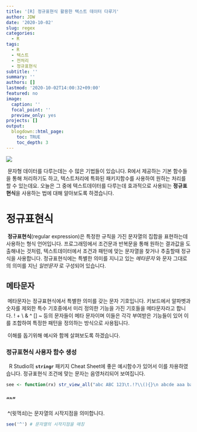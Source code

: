 ```yaml
---
title: '[R] 정규표현식 활용한 텍스트 데이터 다루기'
author: JDW
date: '2020-10-02'
slug: regex
categories:
  - R
tags:
  - R
  - 텍스트
  - 전처리
  - 정규표현식
subtitle: ''
summary: ''
authors: []
lastmod: '2020-10-02T14:00:32+09:00'
featured: no
image:
  caption: ''
  focal_point: ''
  preview_only: yes
projects: []
output:
  blogdown::html_page:
    toc: TRUE
    toc_depth: 3
---
```


<script src="{{< blogdown/postref >}}index_files/htmlwidgets/htmlwidgets.js"></script>
<link href="{{< blogdown/postref >}}index_files/str_view/str_view.css" rel="stylesheet" />
<script src="{{< blogdown/postref >}}index_files/str_view-binding/str_view.js"></script>
<script src="{{< blogdown/postref >}}index_files/htmlwidgets/htmlwidgets.js"></script>
<link href="{{< blogdown/postref >}}index_files/str_view/str_view.css" rel="stylesheet" />
<script src="{{< blogdown/postref >}}index_files/str_view-binding/str_view.js"></script>
<script src="{{< blogdown/postref >}}index_files/htmlwidgets/htmlwidgets.js"></script>
<link href="{{< blogdown/postref >}}index_files/str_view/str_view.css" rel="stylesheet" />
<script src="{{< blogdown/postref >}}index_files/str_view-binding/str_view.js"></script>
<script src="{{< blogdown/postref >}}index_files/htmlwidgets/htmlwidgets.js"></script>
<link href="{{< blogdown/postref >}}index_files/str_view/str_view.css" rel="stylesheet" />
<script src="{{< blogdown/postref >}}index_files/str_view-binding/str_view.js"></script>
<script src="{{< blogdown/postref >}}index_files/htmlwidgets/htmlwidgets.js"></script>
<link href="{{< blogdown/postref >}}index_files/str_view/str_view.css" rel="stylesheet" />
<script src="{{< blogdown/postref >}}index_files/str_view-binding/str_view.js"></script>
<script src="{{< blogdown/postref >}}index_files/htmlwidgets/htmlwidgets.js"></script>
<link href="{{< blogdown/postref >}}index_files/str_view/str_view.css" rel="stylesheet" />
<script src="{{< blogdown/postref >}}index_files/str_view-binding/str_view.js"></script>
<script src="{{< blogdown/postref >}}index_files/htmlwidgets/htmlwidgets.js"></script>
<link href="{{< blogdown/postref >}}index_files/str_view/str_view.css" rel="stylesheet" />
<script src="{{< blogdown/postref >}}index_files/str_view-binding/str_view.js"></script>
<script src="{{< blogdown/postref >}}index_files/htmlwidgets/htmlwidgets.js"></script>
<link href="{{< blogdown/postref >}}index_files/str_view/str_view.css" rel="stylesheet" />
<script src="{{< blogdown/postref >}}index_files/str_view-binding/str_view.js"></script>
<script src="{{< blogdown/postref >}}index_files/htmlwidgets/htmlwidgets.js"></script>
<link href="{{< blogdown/postref >}}index_files/str_view/str_view.css" rel="stylesheet" />
<script src="{{< blogdown/postref >}}index_files/str_view-binding/str_view.js"></script>
<script src="{{< blogdown/postref >}}index_files/htmlwidgets/htmlwidgets.js"></script>
<link href="{{< blogdown/postref >}}index_files/str_view/str_view.css" rel="stylesheet" />
<script src="{{< blogdown/postref >}}index_files/str_view-binding/str_view.js"></script>
<script src="{{< blogdown/postref >}}index_files/htmlwidgets/htmlwidgets.js"></script>
<link href="{{< blogdown/postref >}}index_files/str_view/str_view.css" rel="stylesheet" />
<script src="{{< blogdown/postref >}}index_files/str_view-binding/str_view.js"></script>
<script src="{{< blogdown/postref >}}index_files/htmlwidgets/htmlwidgets.js"></script>
<link href="{{< blogdown/postref >}}index_files/str_view/str_view.css" rel="stylesheet" />
<script src="{{< blogdown/postref >}}index_files/str_view-binding/str_view.js"></script>
<script src="{{< blogdown/postref >}}index_files/htmlwidgets/htmlwidgets.js"></script>
<link href="{{< blogdown/postref >}}index_files/str_view/str_view.css" rel="stylesheet" />
<script src="{{< blogdown/postref >}}index_files/str_view-binding/str_view.js"></script>
<script src="{{< blogdown/postref >}}index_files/htmlwidgets/htmlwidgets.js"></script>
<link href="{{< blogdown/postref >}}index_files/str_view/str_view.css" rel="stylesheet" />
<script src="{{< blogdown/postref >}}index_files/str_view-binding/str_view.js"></script>
<script src="{{< blogdown/postref >}}index_files/htmlwidgets/htmlwidgets.js"></script>
<link href="{{< blogdown/postref >}}index_files/str_view/str_view.css" rel="stylesheet" />
<script src="{{< blogdown/postref >}}index_files/str_view-binding/str_view.js"></script>
<script src="{{< blogdown/postref >}}index_files/htmlwidgets/htmlwidgets.js"></script>
<link href="{{< blogdown/postref >}}index_files/str_view/str_view.css" rel="stylesheet" />
<script src="{{< blogdown/postref >}}index_files/str_view-binding/str_view.js"></script>
<script src="{{< blogdown/postref >}}index_files/htmlwidgets/htmlwidgets.js"></script>
<link href="{{< blogdown/postref >}}index_files/str_view/str_view.css" rel="stylesheet" />
<script src="{{< blogdown/postref >}}index_files/str_view-binding/str_view.js"></script>
<script src="{{< blogdown/postref >}}index_files/htmlwidgets/htmlwidgets.js"></script>
<link href="{{< blogdown/postref >}}index_files/str_view/str_view.css" rel="stylesheet" />
<script src="{{< blogdown/postref >}}index_files/str_view-binding/str_view.js"></script>
<script src="{{< blogdown/postref >}}index_files/htmlwidgets/htmlwidgets.js"></script>
<link href="{{< blogdown/postref >}}index_files/str_view/str_view.css" rel="stylesheet" />
<script src="{{< blogdown/postref >}}index_files/str_view-binding/str_view.js"></script>
<script src="{{< blogdown/postref >}}index_files/htmlwidgets/htmlwidgets.js"></script>
<link href="{{< blogdown/postref >}}index_files/str_view/str_view.css" rel="stylesheet" />
<script src="{{< blogdown/postref >}}index_files/str_view-binding/str_view.js"></script>
<script src="{{< blogdown/postref >}}index_files/htmlwidgets/htmlwidgets.js"></script>
<link href="{{< blogdown/postref >}}index_files/str_view/str_view.css" rel="stylesheet" />
<script src="{{< blogdown/postref >}}index_files/str_view-binding/str_view.js"></script>
<script src="{{< blogdown/postref >}}index_files/htmlwidgets/htmlwidgets.js"></script>
<link href="{{< blogdown/postref >}}index_files/str_view/str_view.css" rel="stylesheet" />
<script src="{{< blogdown/postref >}}index_files/str_view-binding/str_view.js"></script>
<script src="{{< blogdown/postref >}}index_files/kePrint/kePrint.js"></script>
<link href="{{< blogdown/postref >}}index_files/lightable/lightable.css" rel="stylesheet" />
<script src="{{< blogdown/postref >}}index_files/kePrint/kePrint.js"></script>
<link href="{{< blogdown/postref >}}index_files/lightable/lightable.css" rel="stylesheet" />
<script src="{{< blogdown/postref >}}index_files/htmlwidgets/htmlwidgets.js"></script>
<link href="{{< blogdown/postref >}}index_files/str_view/str_view.css" rel="stylesheet" />
<script src="{{< blogdown/postref >}}index_files/str_view-binding/str_view.js"></script>
<script src="{{< blogdown/postref >}}index_files/htmlwidgets/htmlwidgets.js"></script>
<link href="{{< blogdown/postref >}}index_files/str_view/str_view.css" rel="stylesheet" />
<script src="{{< blogdown/postref >}}index_files/str_view-binding/str_view.js"></script>
<script src="{{< blogdown/postref >}}index_files/htmlwidgets/htmlwidgets.js"></script>
<link href="{{< blogdown/postref >}}index_files/str_view/str_view.css" rel="stylesheet" />
<script src="{{< blogdown/postref >}}index_files/str_view-binding/str_view.js"></script>
<script src="{{< blogdown/postref >}}index_files/htmlwidgets/htmlwidgets.js"></script>
<link href="{{< blogdown/postref >}}index_files/str_view/str_view.css" rel="stylesheet" />
<script src="{{< blogdown/postref >}}index_files/str_view-binding/str_view.js"></script>

![](images/regular-expression.gif)

 문자형 데이터를 다루는데는 수 많은 기법들이 있습니다. R에서 제공하는 기본 함수들을 통해 처리하기도 하고, 텍스트처리에 특화된 패키지함수를 사용하여 원하는 처리를 할 수 있는데요. 오늘은 그 중에 텍스트데이터를 다루는데 효과적으로 사용되는 **정규표현식**을 사용하는 법에 대해 알아보도록 하겠습니다.

# 정규표현식

 **정규표현식**(regular expression)은 특정한 규칙을 가진 문자열의 집합을 표현하는데 사용하는 형식 언어입니다.
프로그래밍에서 조건문과 반복문을 통해 원하는 결과값을 도출해내는 것처럼, 텍스트데이터에서 조건과 패턴에 맞는 문자열을 찾거나 추출할때 정규식을 사용합니다. 정규표현식에는 특별한 의미를 지니고 있는 *메타문자* 와 문자 그대로의 의미를 지닌 *일반문자* 로 구성되어 있습니다.

## 메타문자

 메타문자는 정규표현식에서 특별한 의미를 갖는 문자 기호입니다. 키보드에서 알파벳과 숫자를 제외한 특수 기호중에서 미리 정의한 기능을 가진 기호들을 메타문자라고 합니다. ! + \\ & ^ \[\] \~ 등의 문자들이 메타 문자이며 이들은 각각 부여받은 기능들이 있어 이를 조합하여 특정한 패턴을 정의하는 방식으로 사용됩니다.

 이해를 돕기위해 예시와 함께 살펴보도록 하겠습니다.

### 정규표현식 사용자 함수 생성

  R Studio의 **`stringr`** 패키지 Cheat Sheet에 좋은 예시함수가 있어서 이를 차용하였습니다. 정규표현식 조건에 맞는 문자는 음영처리되어 보여집니다.

``` r
see <- function(rx) str_view_all("abc ABC 123\t.!?\\(){}\n abcde aaa bacad .a.aa.aaa abbaab ababcbabcdcbabcde", rx)
```

### “^”

 **^**(윗꺽쇠)는 문자열의 시작지점을 의미합니다.

``` r
see('^') # 문자열의 시작지점을 매칭 
```

<div id="htmlwidget-1" style="width:960px;height:100%;" class="str_view html-widget"></div>
<script type="application/json" data-for="htmlwidget-1">{"x":{"html":"<ul>\n  <li><span class='match'><\/span>abc ABC 123\t.!?\\(){}\n abcde aaa bacad .a.aa.aaa abbaab ababcbabcdcbabcde<\/li>\n<\/ul>"},"evals":[],"jsHooks":[]}</script>

### “\$”

 **\$**(달러표시)는 문자열의 끝 또는 문서의 끝을 의미합니다.

``` r
see('$') # 문자열의 끝지점을 매칭 
```

<div id="htmlwidget-2" style="width:960px;height:100%;" class="str_view html-widget"></div>
<script type="application/json" data-for="htmlwidget-2">{"x":{"html":"<ul>\n  <li>abc ABC 123\t.!?\\(){}\n abcde aaa bacad .a.aa.aaa abbaab ababcbabcdcbabcde<span class='match'><\/span><\/li>\n<\/ul>"},"evals":[],"jsHooks":[]}</script>

### “.”

 **.**(마침표)는 임의의 한 글자를 의미합니다.

``` r
see('.') # 임의의 글자를 매칭 
```

<div id="htmlwidget-3" style="width:960px;height:100%;" class="str_view html-widget"></div>
<script type="application/json" data-for="htmlwidget-3">{"x":{"html":"<ul>\n  <li><span class='match'>a<\/span><span class='match'>b<\/span><span class='match'>c<\/span><span class='match'> <\/span><span class='match'>A<\/span><span class='match'>B<\/span><span class='match'>C<\/span><span class='match'> <\/span><span class='match'>1<\/span><span class='match'>2<\/span><span class='match'>3<\/span><span class='match'>\t<\/span><span class='match'>.<\/span><span class='match'>!<\/span><span class='match'>?<\/span><span class='match'>\\<\/span><span class='match'>(<\/span><span class='match'>)<\/span><span class='match'>{<\/span><span class='match'>}<\/span>\n<span class='match'> <\/span><span class='match'>a<\/span><span class='match'>b<\/span><span class='match'>c<\/span><span class='match'>d<\/span><span class='match'>e<\/span><span class='match'> <\/span><span class='match'>a<\/span><span class='match'>a<\/span><span class='match'>a<\/span><span class='match'> <\/span><span class='match'>b<\/span><span class='match'>a<\/span><span class='match'>c<\/span><span class='match'>a<\/span><span class='match'>d<\/span><span class='match'> <\/span><span class='match'>.<\/span><span class='match'>a<\/span><span class='match'>.<\/span><span class='match'>a<\/span><span class='match'>a<\/span><span class='match'>.<\/span><span class='match'>a<\/span><span class='match'>a<\/span><span class='match'>a<\/span><span class='match'> <\/span><span class='match'>a<\/span><span class='match'>b<\/span><span class='match'>b<\/span><span class='match'>a<\/span><span class='match'>a<\/span><span class='match'>b<\/span><span class='match'> <\/span><span class='match'>a<\/span><span class='match'>b<\/span><span class='match'>a<\/span><span class='match'>b<\/span><span class='match'>c<\/span><span class='match'>b<\/span><span class='match'>a<\/span><span class='match'>b<\/span><span class='match'>c<\/span><span class='match'>d<\/span><span class='match'>c<\/span><span class='match'>b<\/span><span class='match'>a<\/span><span class='match'>b<\/span><span class='match'>c<\/span><span class='match'>d<\/span><span class='match'>e<\/span><\/li>\n<\/ul>"},"evals":[],"jsHooks":[]}</script>

 다른 규칙없이 마침표만을 단독으로 사용하니 임의의 모든 글자가 선택되었습니다.

### “?”

  **?**(물음표)는 앞에 지정된 문자가 없거나 하나가 있음을 의미합니다.

``` r
see('?')
```

    #> Error in stri_locate_all_regex(string, pattern, omit_no_match = TRUE, : Syntax error in regexp pattern. (U_REGEX_RULE_SYNTAX, context=`?`)

 물음표를 단독으로 사용하니 에러가 발생하였습니다. 이는 물음표 조건에 맞지 않기 때문입니다. ‘ab?c’(a와 c 사이에 b가 하나 있거나 아니면 아예 없거나) 조건으로 설정해보겠습니다.

``` r
see('ab?c') # 'a'와 'c' 사이에 'b'가 하나 있거나 혹은 아예 없는 경우 ('abc' or 'ac')
```

<div id="htmlwidget-4" style="width:960px;height:100%;" class="str_view html-widget"></div>
<script type="application/json" data-for="htmlwidget-4">{"x":{"html":"<ul>\n  <li><span class='match'>abc<\/span> ABC 123\t.!?\\(){}\n <span class='match'>abc<\/span>de aaa b<span class='match'>ac<\/span>ad .a.aa.aaa abbaab ab<span class='match'>abc<\/span>b<span class='match'>abc<\/span>dcb<span class='match'>abc<\/span>de<\/li>\n<\/ul>"},"evals":[],"jsHooks":[]}</script>

 정규표현식은 대소문자를 구분하기 때문에 소문자 ’abc’와 ’ac’가 선택된 것을 볼 수 있습니다. 정규표현식의 규칙은 매우 엄격하게 지켜지기 때문에 정규표현을 사용할 때는 정확한 규칙을 만들어서 사용할 필요가 있습니다.

### “\|”

 **\|**(또는)은 의미 그대로 또는을 의미합니다. **\|** 기호를 기준으로 좌우에 해당하는 문자들을 찾습니다.

``` r
see('a|c') # 'a' 또는 'c'를 찾아냄
```

<div id="htmlwidget-5" style="width:960px;height:100%;" class="str_view html-widget"></div>
<script type="application/json" data-for="htmlwidget-5">{"x":{"html":"<ul>\n  <li><span class='match'>a<\/span>b<span class='match'>c<\/span> ABC 123\t.!?\\(){}\n <span class='match'>a<\/span>b<span class='match'>c<\/span>de <span class='match'>a<\/span><span class='match'>a<\/span><span class='match'>a<\/span> b<span class='match'>a<\/span><span class='match'>c<\/span><span class='match'>a<\/span>d .<span class='match'>a<\/span>.<span class='match'>a<\/span><span class='match'>a<\/span>.<span class='match'>a<\/span><span class='match'>a<\/span><span class='match'>a<\/span> <span class='match'>a<\/span>bb<span class='match'>a<\/span><span class='match'>a<\/span>b <span class='match'>a<\/span>b<span class='match'>a<\/span>b<span class='match'>c<\/span>b<span class='match'>a<\/span>b<span class='match'>c<\/span>d<span class='match'>c<\/span>b<span class='match'>a<\/span>b<span class='match'>c<\/span>de<\/li>\n<\/ul>"},"evals":[],"jsHooks":[]}</script>

### “+”

 **+**(더하기)는 앞 문자가 **1개이상**인 경우를 의미합니다. **+** 기호의 좌측 문자를 기준으로 찾습니다.

``` r
see('a+')  # 'a' 글자가 한 개 이상 존재하는 경우  
```

<div id="htmlwidget-6" style="width:960px;height:100%;" class="str_view html-widget"></div>
<script type="application/json" data-for="htmlwidget-6">{"x":{"html":"<ul>\n  <li><span class='match'>a<\/span>bc ABC 123\t.!?\\(){}\n <span class='match'>a<\/span>bcde <span class='match'>aaa<\/span> b<span class='match'>a<\/span>c<span class='match'>a<\/span>d .<span class='match'>a<\/span>.<span class='match'>aa<\/span>.<span class='match'>aaa<\/span> <span class='match'>a<\/span>bb<span class='match'>aa<\/span>b <span class='match'>a<\/span>b<span class='match'>a<\/span>bcb<span class='match'>a<\/span>bcdcb<span class='match'>a<\/span>bcde<\/li>\n<\/ul>"},"evals":[],"jsHooks":[]}</script>

``` r
see('ac+') # 'a' 다음에 'c'가 하나 이상 있음 
```

<div id="htmlwidget-7" style="width:960px;height:100%;" class="str_view html-widget"></div>
<script type="application/json" data-for="htmlwidget-7">{"x":{"html":"<ul>\n  <li>abc ABC 123\t.!?\\(){}\n abcde aaa b<span class='match'>ac<\/span>ad .a.aa.aaa abbaab ababcbabcdcbabcde<\/li>\n<\/ul>"},"evals":[],"jsHooks":[]}</script>

### "\*"

  **\***(곱하기)는 앞 문자가 **0개이상** 인 경우를 의미합니다.

``` r
see('a*') # 'a' 글자를 반환 
```

<div id="htmlwidget-8" style="width:960px;height:100%;" class="str_view html-widget"></div>
<script type="application/json" data-for="htmlwidget-8">{"x":{"html":"<ul>\n  <li><span class='match'>a<\/span><span class='match'><\/span>b<span class='match'><\/span>c<span class='match'><\/span> <span class='match'><\/span>A<span class='match'><\/span>B<span class='match'><\/span>C<span class='match'><\/span> <span class='match'><\/span>1<span class='match'><\/span>2<span class='match'><\/span>3<span class='match'><\/span>\t<span class='match'><\/span>.<span class='match'><\/span>!<span class='match'><\/span>?<span class='match'><\/span>\\<span class='match'><\/span>(<span class='match'><\/span>)<span class='match'><\/span>{<span class='match'><\/span>}<span class='match'><\/span>\n<span class='match'><\/span> <span class='match'>a<\/span><span class='match'><\/span>b<span class='match'><\/span>c<span class='match'><\/span>d<span class='match'><\/span>e<span class='match'><\/span> <span class='match'>aaa<\/span><span class='match'><\/span> <span class='match'><\/span>b<span class='match'>a<\/span><span class='match'><\/span>c<span class='match'>a<\/span><span class='match'><\/span>d<span class='match'><\/span> <span class='match'><\/span>.<span class='match'>a<\/span><span class='match'><\/span>.<span class='match'>aa<\/span><span class='match'><\/span>.<span class='match'>aaa<\/span><span class='match'><\/span> <span class='match'>a<\/span><span class='match'><\/span>b<span class='match'><\/span>b<span class='match'>aa<\/span><span class='match'><\/span>b<span class='match'><\/span> <span class='match'>a<\/span><span class='match'><\/span>b<span class='match'>a<\/span><span class='match'><\/span>b<span class='match'><\/span>c<span class='match'><\/span>b<span class='match'>a<\/span><span class='match'><\/span>b<span class='match'><\/span>c<span class='match'><\/span>d<span class='match'><\/span>c<span class='match'><\/span>b<span class='match'>a<\/span><span class='match'><\/span>b<span class='match'><\/span>c<span class='match'><\/span>d<span class='match'><\/span>e<span class='match'><\/span><\/li>\n<\/ul>"},"evals":[],"jsHooks":[]}</script>

``` r
see('ac*')# 'a' 다음에 'c'가 없거나 하나 이상 있음 
```

<div id="htmlwidget-9" style="width:960px;height:100%;" class="str_view html-widget"></div>
<script type="application/json" data-for="htmlwidget-9">{"x":{"html":"<ul>\n  <li><span class='match'>a<\/span>bc ABC 123\t.!?\\(){}\n <span class='match'>a<\/span>bcde <span class='match'>a<\/span><span class='match'>a<\/span><span class='match'>a<\/span> b<span class='match'>ac<\/span><span class='match'>a<\/span>d .<span class='match'>a<\/span>.<span class='match'>a<\/span><span class='match'>a<\/span>.<span class='match'>a<\/span><span class='match'>a<\/span><span class='match'>a<\/span> <span class='match'>a<\/span>bb<span class='match'>a<\/span><span class='match'>a<\/span>b <span class='match'>a<\/span>b<span class='match'>a<\/span>bcb<span class='match'>a<\/span>bcdcb<span class='match'>a<\/span>bcde<\/li>\n<\/ul>"},"evals":[],"jsHooks":[]}</script>

  **\* **(곱하기)는 **+**(더하기)와 유사하지만 결정적인 차이점으로 **+**(더하기)는 기호에 해당하는 문자가 하나라도 있는 문자를 반환하지만, **\***(곱하기)는 앞에 해당문자가 존재하지 않더라도 반환하는 특징이 있습니다.

### “\[ \]”

  **\[ \]**(대괄호)는 문자를 묶어서 표현할때 사용됩니다. 대괄호에 묶인 문자들은 각각 or로 취급이 됩니다.

``` r
see('[abc]')        # 'a' or 'b' or 'c'를 찾아 반환
```

<div id="htmlwidget-10" style="width:960px;height:100%;" class="str_view html-widget"></div>
<script type="application/json" data-for="htmlwidget-10">{"x":{"html":"<ul>\n  <li><span class='match'>a<\/span><span class='match'>b<\/span><span class='match'>c<\/span> ABC 123\t.!?\\(){}\n <span class='match'>a<\/span><span class='match'>b<\/span><span class='match'>c<\/span>de <span class='match'>a<\/span><span class='match'>a<\/span><span class='match'>a<\/span> <span class='match'>b<\/span><span class='match'>a<\/span><span class='match'>c<\/span><span class='match'>a<\/span>d .<span class='match'>a<\/span>.<span class='match'>a<\/span><span class='match'>a<\/span>.<span class='match'>a<\/span><span class='match'>a<\/span><span class='match'>a<\/span> <span class='match'>a<\/span><span class='match'>b<\/span><span class='match'>b<\/span><span class='match'>a<\/span><span class='match'>a<\/span><span class='match'>b<\/span> <span class='match'>a<\/span><span class='match'>b<\/span><span class='match'>a<\/span><span class='match'>b<\/span><span class='match'>c<\/span><span class='match'>b<\/span><span class='match'>a<\/span><span class='match'>b<\/span><span class='match'>c<\/span>d<span class='match'>c<\/span><span class='match'>b<\/span><span class='match'>a<\/span><span class='match'>b<\/span><span class='match'>c<\/span>de<\/li>\n<\/ul>"},"evals":[],"jsHooks":[]}</script>

``` r
see('[abcde]c')     # 'c' 앞에 'a' or 'b' or 'c' or 'd' or 'e' 문자를 찾아 반환 ('ac', 'bc' 반환) 
```

<div id="htmlwidget-11" style="width:960px;height:100%;" class="str_view html-widget"></div>
<script type="application/json" data-for="htmlwidget-11">{"x":{"html":"<ul>\n  <li>a<span class='match'>bc<\/span> ABC 123\t.!?\\(){}\n a<span class='match'>bc<\/span>de aaa b<span class='match'>ac<\/span>ad .a.aa.aaa abbaab aba<span class='match'>bc<\/span>ba<span class='match'>bc<\/span><span class='match'>dc<\/span>ba<span class='match'>bc<\/span>de<\/li>\n<\/ul>"},"evals":[],"jsHooks":[]}</script>

``` r
see('[A-Z][A-Z]C')  # 'C'의 두 부분 앞 문자에서 A부터 Z글자까지 있는 문자를 찾아서 반환 ('ABC' 반환)
```

<div id="htmlwidget-12" style="width:960px;height:100%;" class="str_view html-widget"></div>
<script type="application/json" data-for="htmlwidget-12">{"x":{"html":"<ul>\n  <li>abc <span class='match'>ABC<\/span> 123\t.!?\\(){}\n abcde aaa bacad .a.aa.aaa abbaab ababcbabcdcbabcde<\/li>\n<\/ul>"},"evals":[],"jsHooks":[]}</script>

 또한, 특정한 문자를 제외하는 의미로서 대괄호 안에 **^**(윗 꺽쇠)를 사용합니다.

``` r
see('[^abc]') # 'a' or 'b' or 'c'를 제외한 문자를 반환
```

<div id="htmlwidget-13" style="width:960px;height:100%;" class="str_view html-widget"></div>
<script type="application/json" data-for="htmlwidget-13">{"x":{"html":"<ul>\n  <li>abc<span class='match'> <\/span><span class='match'>A<\/span><span class='match'>B<\/span><span class='match'>C<\/span><span class='match'> <\/span><span class='match'>1<\/span><span class='match'>2<\/span><span class='match'>3<\/span><span class='match'>\t<\/span><span class='match'>.<\/span><span class='match'>!<\/span><span class='match'>?<\/span><span class='match'>\\<\/span><span class='match'>(<\/span><span class='match'>)<\/span><span class='match'>{<\/span><span class='match'>}<\/span><span class='match'>\n<\/span><span class='match'> <\/span>abc<span class='match'>d<\/span><span class='match'>e<\/span><span class='match'> <\/span>aaa<span class='match'> <\/span>baca<span class='match'>d<\/span><span class='match'> <\/span><span class='match'>.<\/span>a<span class='match'>.<\/span>aa<span class='match'>.<\/span>aaa<span class='match'> <\/span>abbaab<span class='match'> <\/span>ababcbabc<span class='match'>d<\/span>cbabc<span class='match'>d<\/span><span class='match'>e<\/span><\/li>\n<\/ul>"},"evals":[],"jsHooks":[]}</script>

### “{ }”

 **{ }**(중괄호)는 문자의 개수를 샐때 사용됩니다. 중괄호에는 세가지 용법이 있습니다.

-   {n,m} : 앞 문자가 n개 이상 m개 이하를 의미.
-   {n,} : 앞 문자가 n개 이상을 의미.
-   {n} : 앞 문자가 정확하게 n개를 의미.

``` r
see('a{1,2}') # 'a' 글자가 1개 이상 2개 이하를 표시 
```

<div id="htmlwidget-14" style="width:960px;height:100%;" class="str_view html-widget"></div>
<script type="application/json" data-for="htmlwidget-14">{"x":{"html":"<ul>\n  <li><span class='match'>a<\/span>bc ABC 123\t.!?\\(){}\n <span class='match'>a<\/span>bcde <span class='match'>aa<\/span><span class='match'>a<\/span> b<span class='match'>a<\/span>c<span class='match'>a<\/span>d .<span class='match'>a<\/span>.<span class='match'>aa<\/span>.<span class='match'>aa<\/span><span class='match'>a<\/span> <span class='match'>a<\/span>bb<span class='match'>aa<\/span>b <span class='match'>a<\/span>b<span class='match'>a<\/span>bcb<span class='match'>a<\/span>bcdcb<span class='match'>a<\/span>bcde<\/li>\n<\/ul>"},"evals":[],"jsHooks":[]}</script>

``` r
see('b{1,}')  # 'b' 글자가 1개 이상인 경우를 표시
```

<div id="htmlwidget-15" style="width:960px;height:100%;" class="str_view html-widget"></div>
<script type="application/json" data-for="htmlwidget-15">{"x":{"html":"<ul>\n  <li>a<span class='match'>b<\/span>c ABC 123\t.!?\\(){}\n a<span class='match'>b<\/span>cde aaa <span class='match'>b<\/span>acad .a.aa.aaa a<span class='match'>bb<\/span>aa<span class='match'>b<\/span> a<span class='match'>b<\/span>a<span class='match'>b<\/span>c<span class='match'>b<\/span>a<span class='match'>b<\/span>cdc<span class='match'>b<\/span>a<span class='match'>b<\/span>cde<\/li>\n<\/ul>"},"evals":[],"jsHooks":[]}</script>

``` r
see('c{1}')   # 'c' 글자가 1개인 경우를 표시 
```

<div id="htmlwidget-16" style="width:960px;height:100%;" class="str_view html-widget"></div>
<script type="application/json" data-for="htmlwidget-16">{"x":{"html":"<ul>\n  <li>ab<span class='match'>c<\/span> ABC 123\t.!?\\(){}\n ab<span class='match'>c<\/span>de aaa ba<span class='match'>c<\/span>ad .a.aa.aaa abbaab abab<span class='match'>c<\/span>bab<span class='match'>c<\/span>d<span class='match'>c<\/span>bab<span class='match'>c<\/span>de<\/li>\n<\/ul>"},"evals":[],"jsHooks":[]}</script>

### “( )”

 **( )**(소괄호)는 문자를 묶어서 표현할때 사용합니다. 소괄호에 묶인 문자들은 각각 and로 취급됩니다.

``` r
see('(abc)')    # 'abc' 문자를 찾아 반화 
```

<div id="htmlwidget-17" style="width:960px;height:100%;" class="str_view html-widget"></div>
<script type="application/json" data-for="htmlwidget-17">{"x":{"html":"<ul>\n  <li><span class='match'>abc<\/span> ABC 123\t.!?\\(){}\n <span class='match'>abc<\/span>de aaa bacad .a.aa.aaa abbaab ab<span class='match'>abc<\/span>b<span class='match'>abc<\/span>dcb<span class='match'>abc<\/span>de<\/li>\n<\/ul>"},"evals":[],"jsHooks":[]}</script>

``` r
see('(abcde)c') # 'c' 앞에 'abcde' 문자를 찾아 반환 (조건에 맞는 결과 없음)
```

<div id="htmlwidget-18" style="width:960px;height:100%;" class="str_view html-widget"></div>
<script type="application/json" data-for="htmlwidget-18">{"x":{"html":"<ul>\n  <li>abc ABC 123\t.!?\\(){}\n abcde aaa bacad .a.aa.aaa abbaab ababcbabcdcbabcde<\/li>\n<\/ul>"},"evals":[],"jsHooks":[]}</script>

``` r
see('a(bc)ba')  # 'a' 와 'ba' 사이에 'bc'가 존재하는 경우의 문자를 반환 ('abcba' 반환)
```

<div id="htmlwidget-19" style="width:960px;height:100%;" class="str_view html-widget"></div>
<script type="application/json" data-for="htmlwidget-19">{"x":{"html":"<ul>\n  <li>abc ABC 123\t.!?\\(){}\n abcde aaa bacad .a.aa.aaa abbaab ab<span class='match'>abcba<\/span>bcdcbabcde<\/li>\n<\/ul>"},"evals":[],"jsHooks":[]}</script>

``` r
see('a(b|c)ba') # 'a' 와 'ba' 사이에 'b' 또는 'c'가 존재하는 경우의 문자를 반환 ('abba' 반환 ) 
```

<div id="htmlwidget-20" style="width:960px;height:100%;" class="str_view html-widget"></div>
<script type="application/json" data-for="htmlwidget-20">{"x":{"html":"<ul>\n  <li>abc ABC 123\t.!?\\(){}\n abcde aaa bacad .a.aa.aaa <span class='match'>abba<\/span>ab ababcbabcdcbabcde<\/li>\n<\/ul>"},"evals":[],"jsHooks":[]}</script>

 대괄호에 묶인 문자는 ‘or’ 취급이지만, 소괄호는 위의 경우처럼 별도의 or 표시 없이는 ‘and’ 취급이 되는것이 차이점입니다.

### “\\”

 앞서 **.**(마침표)는 임의의 한 글자를 찾을때 사용하는 메타문자라고 말씀을 드렸는데요. 그렇다면 만약 정규표현식을 사용하여 마침표 자체를 찾고싶을땐 어떻게 해야할까요? ’a.a’라는 문자를 찾는 상황을 가정해보겠습니다.

``` r
see('a.a') # 'a.a' 문자 반환?
```

<div id="htmlwidget-21" style="width:960px;height:100%;" class="str_view html-widget"></div>
<script type="application/json" data-for="htmlwidget-21">{"x":{"html":"<ul>\n  <li>abc ABC 123\t.!?\\(){}\n abcde <span class='match'>aaa<\/span> b<span class='match'>aca<\/span>d .<span class='match'>a.a<\/span><span class='match'>a.a<\/span>a<span class='match'>a a<\/span>bbaab <span class='match'>aba<\/span>bcbabcdcbabcde<\/li>\n<\/ul>"},"evals":[],"jsHooks":[]}</script>

 ‘a.a’라는 문자를 찾은걸 볼 수 있지만, 그것과 더불어서 ’aaa,’ ‘aca,’ ’a a’문자 역시 매칭이 되는 것을 볼 수 있습니다. 그 이유는 공교롭게도 “.”(마침표)역시 정규표현식에서 특수한 의미를 갖는 메타문자이기 때문입니다. 정규표현식 내에서 메타문자 자체를 특정하기 위해선 그 문자 앞에 메타문자 종류중 하나인 “**\\**”(역슬래시)를 붙여야합니다.

 그렇다면 이번에는 역슬래시를 활용하여 ’a.a’라는 문자를 찾아보도록 하겠습니다. 문자 가운데에 마침표가 메타문자가 아니라는것을 인지시키기 위하여 마침표 앞에 역슬래시를 붙였습니다.

``` r
see('a\.a') # 역슬래시 사용 
```

    #> Error: "'a\."로 시작하는 문자열 중에서 '\.'는 인식할 수 없는 이스케이프입니다

 역슬래시를 사용했음에도 불구하고 에러가 발생하였습니다. 여기서 한가지 더 짚고 넘어가야 할 부분은 메타문자를 찾기 위해선 역슬래시를 두 개를 붙여야 한다는 것입니다. 왜 그러하냐 하면 입력된 문자를 R parser가 처리하는 과정에서 역슬래시를 추정하는데 두 개의 역슬래시를 요구하기 때문입니다. 역슬래시를 하나만을 붙여서는 R에서 인지하지 못합니다. 역슬래시의 기능을 사용하기 위해선 **역슬래시 두 개를 붙여줘야 합니다.** 그래야 비로소 R이 두 개 붙인 역슬래시 앞의 역슬래시가 일반문자가 아님을 인지하고 해당 패턴을 찾아냅니다.

 이처럼 역슬래시가 메타문자를 메타문자로부터 탈출시키기에 *이스케이프 문자*라 부르기도 합니다.

``` r
see('a\\.a') # 역슬래시 두 개 사용 
```

<div id="htmlwidget-22" style="width:960px;height:100%;" class="str_view html-widget"></div>
<script type="application/json" data-for="htmlwidget-22">{"x":{"html":"<ul>\n  <li>abc ABC 123\t.!?\\(){}\n abcde aaa bacad .<span class='match'>a.a<\/span><span class='match'>a.a<\/span>aa abbaab ababcbabcdcbabcde<\/li>\n<\/ul>"},"evals":[],"jsHooks":[]}</script>

 이번에는 찾고자 하던 ’a.a’단어를 정확하게 찾아낸 것을 볼 수 있습니다.

### “\\ + 일반문자”

 앞서 역슬래시( \\ )가 일반문자로 탈출시키는 *이스케이프 문자*라 설명드렸는데요. 정규표현식에서는 이러한 이스케이프 문자의 특성을 살린 특별한 기능이 몇 가지 더 있습니다. 그건 바로 일반 이스케이프 문자와 일반문자와의 조합을 통해 새로운 기능을 수행하는 것입니다. 일반문자중 일부 문자들은 이러한 특성을 지니고 있으며, 이를 정리하자면 다음과 같습니다.

<table class="table table-striped table-hover table-condensed" style="font-size: 13px; ">
<thead>
<tr>
<th style="text-align:center;">
＼ + 일반문자
</th>
<th style="text-align:center;">
의미
</th>
<th style="text-align:center;">
예시
</th>
<th style="text-align:center;">
결과
</th>
</tr>
</thead>
<tbody>
<tr>
<td style="text-align:center;min-width: 12em; ">
＼n
</td>
<td style="text-align:center;min-width: 7em; ">
줄바꿈
</td>
<td style="text-align:center;min-width: 10em; ">
see(“\\n”)
</td>
<td style="text-align:center;min-width: 60em; ">

<div id="htmlwidget-23" class="str_view html-widget" style="width:600px;height:10px;">

</div>

<script type="application/json" data-for="htmlwidget-23">{"x":{"html":"<ul>\n  <li>abc ABC 123\t.!?\\(){}<span class='match'>\n<\/span> abcde aaa bacad .a.aa.aaa abbaab ababcbabcdcbabcde<\/li>\n<\/ul>"},"evals":[],"jsHooks":[]}</script>
</td>
</tr>
<tr>
<td style="text-align:center;min-width: 12em; ">
＼t
</td>
<td style="text-align:center;min-width: 7em; ">
탭
</td>
<td style="text-align:center;min-width: 10em; ">
see(“\\t”)
</td>
<td style="text-align:center;min-width: 60em; ">

<div id="htmlwidget-24" class="str_view html-widget" style="width:600px;height:10px;">

</div>

<script type="application/json" data-for="htmlwidget-24">{"x":{"html":"<ul>\n  <li>abc ABC 123<span class='match'>\t<\/span>.!?\\(){}\n abcde aaa bacad .a.aa.aaa abbaab ababcbabcdcbabcde<\/li>\n<\/ul>"},"evals":[],"jsHooks":[]}</script>
</td>
</tr>
<tr>
<td style="text-align:center;min-width: 12em; ">
＼s
</td>
<td style="text-align:center;min-width: 7em; ">
공백
</td>
<td style="text-align:center;min-width: 10em; ">
see(“\\s”)
</td>
<td style="text-align:center;min-width: 60em; ">

<div id="htmlwidget-25" class="str_view html-widget" style="width:600px;height:10px;">

</div>

<script type="application/json" data-for="htmlwidget-25">{"x":{"html":"<ul>\n  <li>abc<span class='match'> <\/span>ABC<span class='match'> <\/span>123<span class='match'>\t<\/span>.!?\\(){}<span class='match'>\n<\/span><span class='match'> <\/span>abcde<span class='match'> <\/span>aaa<span class='match'> <\/span>bacad<span class='match'> <\/span>.a.aa.aaa<span class='match'> <\/span>abbaab<span class='match'> <\/span>ababcbabcdcbabcde<\/li>\n<\/ul>"},"evals":[],"jsHooks":[]}</script>
</td>
</tr>
<tr>
<td style="text-align:center;min-width: 12em; ">
＼S
</td>
<td style="text-align:center;min-width: 7em; ">
공백아님
</td>
<td style="text-align:center;min-width: 10em; ">
see(“\\S”)
</td>
<td style="text-align:center;min-width: 60em; ">

<div id="htmlwidget-26" class="str_view html-widget" style="width:600px;height:10px;">

</div>

<script type="application/json" data-for="htmlwidget-26">{"x":{"html":"<ul>\n  <li><span class='match'>a<\/span><span class='match'>b<\/span><span class='match'>c<\/span> <span class='match'>A<\/span><span class='match'>B<\/span><span class='match'>C<\/span> <span class='match'>1<\/span><span class='match'>2<\/span><span class='match'>3<\/span>\t<span class='match'>.<\/span><span class='match'>!<\/span><span class='match'>?<\/span><span class='match'>\\<\/span><span class='match'>(<\/span><span class='match'>)<\/span><span class='match'>{<\/span><span class='match'>}<\/span>\n <span class='match'>a<\/span><span class='match'>b<\/span><span class='match'>c<\/span><span class='match'>d<\/span><span class='match'>e<\/span> <span class='match'>a<\/span><span class='match'>a<\/span><span class='match'>a<\/span> <span class='match'>b<\/span><span class='match'>a<\/span><span class='match'>c<\/span><span class='match'>a<\/span><span class='match'>d<\/span> <span class='match'>.<\/span><span class='match'>a<\/span><span class='match'>.<\/span><span class='match'>a<\/span><span class='match'>a<\/span><span class='match'>.<\/span><span class='match'>a<\/span><span class='match'>a<\/span><span class='match'>a<\/span> <span class='match'>a<\/span><span class='match'>b<\/span><span class='match'>b<\/span><span class='match'>a<\/span><span class='match'>a<\/span><span class='match'>b<\/span> <span class='match'>a<\/span><span class='match'>b<\/span><span class='match'>a<\/span><span class='match'>b<\/span><span class='match'>c<\/span><span class='match'>b<\/span><span class='match'>a<\/span><span class='match'>b<\/span><span class='match'>c<\/span><span class='match'>d<\/span><span class='match'>c<\/span><span class='match'>b<\/span><span class='match'>a<\/span><span class='match'>b<\/span><span class='match'>c<\/span><span class='match'>d<\/span><span class='match'>e<\/span><\/li>\n<\/ul>"},"evals":[],"jsHooks":[]}</script>
</td>
</tr>
<tr>
<td style="text-align:center;min-width: 12em; ">
＼d
</td>
<td style="text-align:center;min-width: 7em; ">
숫자
</td>
<td style="text-align:center;min-width: 10em; ">
see(“\\d”)
</td>
<td style="text-align:center;min-width: 60em; ">

<div id="htmlwidget-27" class="str_view html-widget" style="width:600px;height:10px;">

</div>

<script type="application/json" data-for="htmlwidget-27">{"x":{"html":"<ul>\n  <li>abc ABC <span class='match'>1<\/span><span class='match'>2<\/span><span class='match'>3<\/span>\t.!?\\(){}\n abcde aaa bacad .a.aa.aaa abbaab ababcbabcdcbabcde<\/li>\n<\/ul>"},"evals":[],"jsHooks":[]}</script>
</td>
</tr>
<tr>
<td style="text-align:center;min-width: 12em; ">
＼D
</td>
<td style="text-align:center;min-width: 7em; ">
숫자아님
</td>
<td style="text-align:center;min-width: 10em; ">
see(“\\D”)
</td>
<td style="text-align:center;min-width: 60em; ">

<div id="htmlwidget-28" class="str_view html-widget" style="width:620px;height:10px;">

</div>

<script type="application/json" data-for="htmlwidget-28">{"x":{"html":"<ul>\n  <li><span class='match'>a<\/span><span class='match'>b<\/span><span class='match'>c<\/span><span class='match'> <\/span><span class='match'>A<\/span><span class='match'>B<\/span><span class='match'>C<\/span><span class='match'> <\/span>123<span class='match'>\t<\/span><span class='match'>.<\/span><span class='match'>!<\/span><span class='match'>?<\/span><span class='match'>\\<\/span><span class='match'>(<\/span><span class='match'>)<\/span><span class='match'>{<\/span><span class='match'>}<\/span><span class='match'>\n<\/span><span class='match'> <\/span><span class='match'>a<\/span><span class='match'>b<\/span><span class='match'>c<\/span><span class='match'>d<\/span><span class='match'>e<\/span><span class='match'> <\/span><span class='match'>a<\/span><span class='match'>a<\/span><span class='match'>a<\/span><span class='match'> <\/span><span class='match'>b<\/span><span class='match'>a<\/span><span class='match'>c<\/span><span class='match'>a<\/span><span class='match'>d<\/span><span class='match'> <\/span><span class='match'>.<\/span><span class='match'>a<\/span><span class='match'>.<\/span><span class='match'>a<\/span><span class='match'>a<\/span><span class='match'>.<\/span><span class='match'>a<\/span><span class='match'>a<\/span><span class='match'>a<\/span><span class='match'> <\/span><span class='match'>a<\/span><span class='match'>b<\/span><span class='match'>b<\/span><span class='match'>a<\/span><span class='match'>a<\/span><span class='match'>b<\/span><span class='match'> <\/span><span class='match'>a<\/span><span class='match'>b<\/span><span class='match'>a<\/span><span class='match'>b<\/span><span class='match'>c<\/span><span class='match'>b<\/span><span class='match'>a<\/span><span class='match'>b<\/span><span class='match'>c<\/span><span class='match'>d<\/span><span class='match'>c<\/span><span class='match'>b<\/span><span class='match'>a<\/span><span class='match'>b<\/span><span class='match'>c<\/span><span class='match'>d<\/span><span class='match'>e<\/span><\/li>\n<\/ul>"},"evals":[],"jsHooks":[]}</script>
</td>
</tr>
<tr>
<td style="text-align:center;min-width: 12em; ">
＼w
</td>
<td style="text-align:center;min-width: 7em; ">
문자
</td>
<td style="text-align:center;min-width: 10em; ">
see(“\\w”)
</td>
<td style="text-align:center;min-width: 60em; ">

<div id="htmlwidget-29" class="str_view html-widget" style="width:600px;height:10px;">

</div>

<script type="application/json" data-for="htmlwidget-29">{"x":{"html":"<ul>\n  <li><span class='match'>a<\/span><span class='match'>b<\/span><span class='match'>c<\/span> <span class='match'>A<\/span><span class='match'>B<\/span><span class='match'>C<\/span> <span class='match'>1<\/span><span class='match'>2<\/span><span class='match'>3<\/span>\t.!?\\(){}\n <span class='match'>a<\/span><span class='match'>b<\/span><span class='match'>c<\/span><span class='match'>d<\/span><span class='match'>e<\/span> <span class='match'>a<\/span><span class='match'>a<\/span><span class='match'>a<\/span> <span class='match'>b<\/span><span class='match'>a<\/span><span class='match'>c<\/span><span class='match'>a<\/span><span class='match'>d<\/span> .<span class='match'>a<\/span>.<span class='match'>a<\/span><span class='match'>a<\/span>.<span class='match'>a<\/span><span class='match'>a<\/span><span class='match'>a<\/span> <span class='match'>a<\/span><span class='match'>b<\/span><span class='match'>b<\/span><span class='match'>a<\/span><span class='match'>a<\/span><span class='match'>b<\/span> <span class='match'>a<\/span><span class='match'>b<\/span><span class='match'>a<\/span><span class='match'>b<\/span><span class='match'>c<\/span><span class='match'>b<\/span><span class='match'>a<\/span><span class='match'>b<\/span><span class='match'>c<\/span><span class='match'>d<\/span><span class='match'>c<\/span><span class='match'>b<\/span><span class='match'>a<\/span><span class='match'>b<\/span><span class='match'>c<\/span><span class='match'>d<\/span><span class='match'>e<\/span><\/li>\n<\/ul>"},"evals":[],"jsHooks":[]}</script>
</td>
</tr>
<tr>
<td style="text-align:center;min-width: 12em; ">
＼W
</td>
<td style="text-align:center;min-width: 7em; ">
문자아님
</td>
<td style="text-align:center;min-width: 10em; ">
see(“\\W”)
</td>
<td style="text-align:center;min-width: 60em; ">

<div id="htmlwidget-30" class="str_view html-widget" style="width:600px;height:10px;">

</div>

<script type="application/json" data-for="htmlwidget-30">{"x":{"html":"<ul>\n  <li>abc<span class='match'> <\/span>ABC<span class='match'> <\/span>123<span class='match'>\t<\/span><span class='match'>.<\/span><span class='match'>!<\/span><span class='match'>?<\/span><span class='match'>\\<\/span><span class='match'>(<\/span><span class='match'>)<\/span><span class='match'>{<\/span><span class='match'>}<\/span><span class='match'>\n<\/span><span class='match'> <\/span>abcde<span class='match'> <\/span>aaa<span class='match'> <\/span>bacad<span class='match'> <\/span><span class='match'>.<\/span>a<span class='match'>.<\/span>aa<span class='match'>.<\/span>aaa<span class='match'> <\/span>abbaab<span class='match'> <\/span>ababcbabcdcbabcde<\/li>\n<\/ul>"},"evals":[],"jsHooks":[]}</script>
</td>
</tr>
<tr>
<td style="text-align:center;min-width: 12em; ">
＼b
</td>
<td style="text-align:center;min-width: 7em; ">
단어경계
</td>
<td style="text-align:center;min-width: 10em; ">
see(“\\b”)
</td>
<td style="text-align:center;min-width: 60em; ">

<div id="htmlwidget-31" class="str_view html-widget" style="width:600px;height:10px;">

</div>

<script type="application/json" data-for="htmlwidget-31">{"x":{"html":"<ul>\n  <li><span class='match'><\/span>abc<span class='match'><\/span> <span class='match'><\/span>ABC<span class='match'><\/span> <span class='match'><\/span>123<span class='match'><\/span>\t.!?\\(){}\n <span class='match'><\/span>abcde<span class='match'><\/span> <span class='match'><\/span>aaa<span class='match'><\/span> <span class='match'><\/span>bacad<span class='match'><\/span> .<span class='match'><\/span>a<span class='match'><\/span>.<span class='match'><\/span>aa<span class='match'><\/span>.<span class='match'><\/span>aaa<span class='match'><\/span> <span class='match'><\/span>abbaab<span class='match'><\/span> <span class='match'><\/span>ababcbabcdcbabcde<span class='match'><\/span><\/li>\n<\/ul>"},"evals":[],"jsHooks":[]}</script>
</td>
</tr>
</tbody>
</table>

### 특수표현

 이 밖에도 정규표현식에서는 **“\[: :\]”** 형태로 존재하는 특수한 표현식이 존재합니다.
<table class="table table-striped table-hover table-condensed" style="font-size: 13px; ">
<thead>
<tr>
<th style="text-align:center;">
［: :］
</th>
<th style="text-align:center;">
의미
</th>
<th style="text-align:center;">
예시
</th>
<th style="text-align:center;">
결과
</th>
</tr>
</thead>
<tbody>
<tr>
<td style="text-align:center;min-width: 5em; ">
［:digit:］
</td>
<td style="text-align:center;min-width: 10em; ">
숫자
</td>
<td style="text-align:center;min-width: 15em; ">
see(“［:digit:］”)
</td>
<td style="text-align:center;min-width: 58em; ">

<div id="htmlwidget-32" class="str_view html-widget" style="width:600px;height:10px;">

</div>

<script type="application/json" data-for="htmlwidget-32">{"x":{"html":"<ul>\n  <li>abc ABC <span class='match'>1<\/span><span class='match'>2<\/span><span class='match'>3<\/span>\t.!?\\(){}\n abcde aaa bacad .a.aa.aaa abbaab ababcbabcdcbabcde<\/li>\n<\/ul>"},"evals":[],"jsHooks":[]}</script>
</td>
</tr>
<tr>
<td style="text-align:center;min-width: 5em; ">
［:alpha:］
</td>
<td style="text-align:center;min-width: 10em; ">
문자
</td>
<td style="text-align:center;min-width: 15em; ">
see(“［:alpha:］”)
</td>
<td style="text-align:center;min-width: 58em; ">

<div id="htmlwidget-33" class="str_view html-widget" style="width:600px;height:10px;">

</div>

<script type="application/json" data-for="htmlwidget-33">{"x":{"html":"<ul>\n  <li><span class='match'>a<\/span><span class='match'>b<\/span><span class='match'>c<\/span> <span class='match'>A<\/span><span class='match'>B<\/span><span class='match'>C<\/span> 123\t.!?\\(){}\n <span class='match'>a<\/span><span class='match'>b<\/span><span class='match'>c<\/span><span class='match'>d<\/span><span class='match'>e<\/span> <span class='match'>a<\/span><span class='match'>a<\/span><span class='match'>a<\/span> <span class='match'>b<\/span><span class='match'>a<\/span><span class='match'>c<\/span><span class='match'>a<\/span><span class='match'>d<\/span> .<span class='match'>a<\/span>.<span class='match'>a<\/span><span class='match'>a<\/span>.<span class='match'>a<\/span><span class='match'>a<\/span><span class='match'>a<\/span> <span class='match'>a<\/span><span class='match'>b<\/span><span class='match'>b<\/span><span class='match'>a<\/span><span class='match'>a<\/span><span class='match'>b<\/span> <span class='match'>a<\/span><span class='match'>b<\/span><span class='match'>a<\/span><span class='match'>b<\/span><span class='match'>c<\/span><span class='match'>b<\/span><span class='match'>a<\/span><span class='match'>b<\/span><span class='match'>c<\/span><span class='match'>d<\/span><span class='match'>c<\/span><span class='match'>b<\/span><span class='match'>a<\/span><span class='match'>b<\/span><span class='match'>c<\/span><span class='match'>d<\/span><span class='match'>e<\/span><\/li>\n<\/ul>"},"evals":[],"jsHooks":[]}</script>
</td>
</tr>
<tr>
<td style="text-align:center;min-width: 5em; ">
［:lower:］
</td>
<td style="text-align:center;min-width: 10em; ">
소문자
</td>
<td style="text-align:center;min-width: 15em; ">
see(“［:lower:］”)
</td>
<td style="text-align:center;min-width: 58em; ">

<div id="htmlwidget-34" class="str_view html-widget" style="width:600px;height:10px;">

</div>

<script type="application/json" data-for="htmlwidget-34">{"x":{"html":"<ul>\n  <li><span class='match'>a<\/span><span class='match'>b<\/span><span class='match'>c<\/span> ABC 123\t.!?\\(){}\n <span class='match'>a<\/span><span class='match'>b<\/span><span class='match'>c<\/span><span class='match'>d<\/span><span class='match'>e<\/span> <span class='match'>a<\/span><span class='match'>a<\/span><span class='match'>a<\/span> <span class='match'>b<\/span><span class='match'>a<\/span><span class='match'>c<\/span><span class='match'>a<\/span><span class='match'>d<\/span> .<span class='match'>a<\/span>.<span class='match'>a<\/span><span class='match'>a<\/span>.<span class='match'>a<\/span><span class='match'>a<\/span><span class='match'>a<\/span> <span class='match'>a<\/span><span class='match'>b<\/span><span class='match'>b<\/span><span class='match'>a<\/span><span class='match'>a<\/span><span class='match'>b<\/span> <span class='match'>a<\/span><span class='match'>b<\/span><span class='match'>a<\/span><span class='match'>b<\/span><span class='match'>c<\/span><span class='match'>b<\/span><span class='match'>a<\/span><span class='match'>b<\/span><span class='match'>c<\/span><span class='match'>d<\/span><span class='match'>c<\/span><span class='match'>b<\/span><span class='match'>a<\/span><span class='match'>b<\/span><span class='match'>c<\/span><span class='match'>d<\/span><span class='match'>e<\/span><\/li>\n<\/ul>"},"evals":[],"jsHooks":[]}</script>
</td>
</tr>
<tr>
<td style="text-align:center;min-width: 5em; ">
［:upper:］
</td>
<td style="text-align:center;min-width: 10em; ">
대문자
</td>
<td style="text-align:center;min-width: 15em; ">
see(“［:upper:］”)
</td>
<td style="text-align:center;min-width: 58em; ">

<div id="htmlwidget-35" class="str_view html-widget" style="width:600px;height:10px;">

</div>

<script type="application/json" data-for="htmlwidget-35">{"x":{"html":"<ul>\n  <li>abc <span class='match'>A<\/span><span class='match'>B<\/span><span class='match'>C<\/span> 123\t.!?\\(){}\n abcde aaa bacad .a.aa.aaa abbaab ababcbabcdcbabcde<\/li>\n<\/ul>"},"evals":[],"jsHooks":[]}</script>
</td>
</tr>
<tr>
<td style="text-align:center;min-width: 5em; ">
［:alnum:］
</td>
<td style="text-align:center;min-width: 10em; ">
문자+숫자
</td>
<td style="text-align:center;min-width: 15em; ">
see(“［:alnum:］”)
</td>
<td style="text-align:center;min-width: 58em; ">

<div id="htmlwidget-36" class="str_view html-widget" style="width:600px;height:10px;">

</div>

<script type="application/json" data-for="htmlwidget-36">{"x":{"html":"<ul>\n  <li><span class='match'>a<\/span><span class='match'>b<\/span><span class='match'>c<\/span> <span class='match'>A<\/span><span class='match'>B<\/span><span class='match'>C<\/span> <span class='match'>1<\/span><span class='match'>2<\/span><span class='match'>3<\/span>\t.!?\\(){}\n <span class='match'>a<\/span><span class='match'>b<\/span><span class='match'>c<\/span><span class='match'>d<\/span><span class='match'>e<\/span> <span class='match'>a<\/span><span class='match'>a<\/span><span class='match'>a<\/span> <span class='match'>b<\/span><span class='match'>a<\/span><span class='match'>c<\/span><span class='match'>a<\/span><span class='match'>d<\/span> .<span class='match'>a<\/span>.<span class='match'>a<\/span><span class='match'>a<\/span>.<span class='match'>a<\/span><span class='match'>a<\/span><span class='match'>a<\/span> <span class='match'>a<\/span><span class='match'>b<\/span><span class='match'>b<\/span><span class='match'>a<\/span><span class='match'>a<\/span><span class='match'>b<\/span> <span class='match'>a<\/span><span class='match'>b<\/span><span class='match'>a<\/span><span class='match'>b<\/span><span class='match'>c<\/span><span class='match'>b<\/span><span class='match'>a<\/span><span class='match'>b<\/span><span class='match'>c<\/span><span class='match'>d<\/span><span class='match'>c<\/span><span class='match'>b<\/span><span class='match'>a<\/span><span class='match'>b<\/span><span class='match'>c<\/span><span class='match'>d<\/span><span class='match'>e<\/span><\/li>\n<\/ul>"},"evals":[],"jsHooks":[]}</script>
</td>
</tr>
<tr>
<td style="text-align:center;min-width: 5em; ">
［:punct:］
</td>
<td style="text-align:center;min-width: 10em; ">
기호
</td>
<td style="text-align:center;min-width: 15em; ">
see(“［:punct:］”)
</td>
<td style="text-align:center;min-width: 58em; ">

<div id="htmlwidget-37" class="str_view html-widget" style="width:600px;height:10px;">

</div>

<script type="application/json" data-for="htmlwidget-37">{"x":{"html":"<ul>\n  <li>abc ABC 123\t<span class='match'>.<\/span><span class='match'>!<\/span><span class='match'>?<\/span><span class='match'>\\<\/span><span class='match'>(<\/span><span class='match'>)<\/span><span class='match'>{<\/span><span class='match'>}<\/span>\n abcde aaa bacad <span class='match'>.<\/span>a<span class='match'>.<\/span>aa<span class='match'>.<\/span>aaa abbaab ababcbabcdcbabcde<\/li>\n<\/ul>"},"evals":[],"jsHooks":[]}</script>
</td>
</tr>
<tr>
<td style="text-align:center;min-width: 5em; ">
［:graph:］
</td>
<td style="text-align:center;min-width: 10em; ">
문자+숫자+기호
</td>
<td style="text-align:center;min-width: 15em; ">
see(“［:graph:］”)
</td>
<td style="text-align:center;min-width: 58em; ">

<div id="htmlwidget-38" class="str_view html-widget" style="width:600px;height:10px;">

</div>

<script type="application/json" data-for="htmlwidget-38">{"x":{"html":"<ul>\n  <li><span class='match'>a<\/span><span class='match'>b<\/span><span class='match'>c<\/span> <span class='match'>A<\/span><span class='match'>B<\/span><span class='match'>C<\/span> <span class='match'>1<\/span><span class='match'>2<\/span><span class='match'>3<\/span>\t<span class='match'>.<\/span><span class='match'>!<\/span><span class='match'>?<\/span><span class='match'>\\<\/span><span class='match'>(<\/span><span class='match'>)<\/span><span class='match'>{<\/span><span class='match'>}<\/span>\n <span class='match'>a<\/span><span class='match'>b<\/span><span class='match'>c<\/span><span class='match'>d<\/span><span class='match'>e<\/span> <span class='match'>a<\/span><span class='match'>a<\/span><span class='match'>a<\/span> <span class='match'>b<\/span><span class='match'>a<\/span><span class='match'>c<\/span><span class='match'>a<\/span><span class='match'>d<\/span> <span class='match'>.<\/span><span class='match'>a<\/span><span class='match'>.<\/span><span class='match'>a<\/span><span class='match'>a<\/span><span class='match'>.<\/span><span class='match'>a<\/span><span class='match'>a<\/span><span class='match'>a<\/span> <span class='match'>a<\/span><span class='match'>b<\/span><span class='match'>b<\/span><span class='match'>a<\/span><span class='match'>a<\/span><span class='match'>b<\/span> <span class='match'>a<\/span><span class='match'>b<\/span><span class='match'>a<\/span><span class='match'>b<\/span><span class='match'>c<\/span><span class='match'>b<\/span><span class='match'>a<\/span><span class='match'>b<\/span><span class='match'>c<\/span><span class='match'>d<\/span><span class='match'>c<\/span><span class='match'>b<\/span><span class='match'>a<\/span><span class='match'>b<\/span><span class='match'>c<\/span><span class='match'>d<\/span><span class='match'>e<\/span><\/li>\n<\/ul>"},"evals":[],"jsHooks":[]}</script>
</td>
</tr>
<tr>
<td style="text-align:center;min-width: 5em; ">
［:space:］
</td>
<td style="text-align:center;min-width: 10em; ">
띄어쓰기
</td>
<td style="text-align:center;min-width: 15em; ">
see(“［:space:］”)
</td>
<td style="text-align:center;min-width: 58em; ">

<div id="htmlwidget-39" class="str_view html-widget" style="width:600px;height:10px;">

</div>

<script type="application/json" data-for="htmlwidget-39">{"x":{"html":"<ul>\n  <li>abc<span class='match'> <\/span>ABC<span class='match'> <\/span>123<span class='match'>\t<\/span>.!?\\(){}<span class='match'>\n<\/span><span class='match'> <\/span>abcde<span class='match'> <\/span>aaa<span class='match'> <\/span>bacad<span class='match'> <\/span>.a.aa.aaa<span class='match'> <\/span>abbaab<span class='match'> <\/span>ababcbabcdcbabcde<\/li>\n<\/ul>"},"evals":[],"jsHooks":[]}</script>
</td>
</tr>
<tr>
<td style="text-align:center;min-width: 5em; ">
［:blank:］
</td>
<td style="text-align:center;min-width: 10em; ">
띄어쓰기+탭
</td>
<td style="text-align:center;min-width: 15em; ">
see(“［:blank:］”)
</td>
<td style="text-align:center;min-width: 58em; ">

<div id="htmlwidget-40" class="str_view html-widget" style="width:600px;height:10px;">

</div>

<script type="application/json" data-for="htmlwidget-40">{"x":{"html":"<ul>\n  <li>abc<span class='match'> <\/span>ABC<span class='match'> <\/span>123<span class='match'>\t<\/span>.!?\\(){}\n<span class='match'> <\/span>abcde<span class='match'> <\/span>aaa<span class='match'> <\/span>bacad<span class='match'> <\/span>.a.aa.aaa<span class='match'> <\/span>abbaab<span class='match'> <\/span>ababcbabcdcbabcde<\/li>\n<\/ul>"},"evals":[],"jsHooks":[]}</script>
</td>
</tr>
</tbody>
</table>

{{% callout note %}}
참고로 위의 표에서 사용된 일부 역슬래시와 대괄호는 출력상의 이유로 인해 일반적으로 사용하는 문자가 아닌 특수문자로 대체하였습니다. 예시함수를 사용 할 때 혹시나 에러가 발생한다면 역슬래시와 대괄호를 원래 키로 수정하여 사용하시기 바랍니다.
{{% /callout %}}

### 위치 탐색자

  다음은 문자를 기준으로 바로 앞뒤 문자를 찾거나 그 반대인 상황을 찾을때 사용하는 표현식입니다.

``` r
see('a(?=c)')  # 'a'가 'c' 바로 뒤에 있는 경우를 반환         
```

<div id="htmlwidget-41" style="width:960px;height:100%;" class="str_view html-widget"></div>
<script type="application/json" data-for="htmlwidget-41">{"x":{"html":"<ul>\n  <li>abc ABC 123\t.!?\\(){}\n abcde aaa b<span class='match'>a<\/span>cad .a.aa.aaa abbaab ababcbabcdcbabcde<\/li>\n<\/ul>"},"evals":[],"jsHooks":[]}</script>

``` r
see('a(?!c)')  # 'a'가 'c' 바로 뒤따르지 않는 경우를 반환 
```

<div id="htmlwidget-42" style="width:960px;height:100%;" class="str_view html-widget"></div>
<script type="application/json" data-for="htmlwidget-42">{"x":{"html":"<ul>\n  <li><span class='match'>a<\/span>bc ABC 123\t.!?\\(){}\n <span class='match'>a<\/span>bcde <span class='match'>a<\/span><span class='match'>a<\/span><span class='match'>a<\/span> bac<span class='match'>a<\/span>d .<span class='match'>a<\/span>.<span class='match'>a<\/span><span class='match'>a<\/span>.<span class='match'>a<\/span><span class='match'>a<\/span><span class='match'>a<\/span> <span class='match'>a<\/span>bb<span class='match'>a<\/span><span class='match'>a<\/span>b <span class='match'>a<\/span>b<span class='match'>a<\/span>bcb<span class='match'>a<\/span>bcdcb<span class='match'>a<\/span>bcde<\/li>\n<\/ul>"},"evals":[],"jsHooks":[]}</script>

``` r
see('(?<=b)a') # 'a'가 'b' 바로 앞에 있는 경우를 반환 
```

<div id="htmlwidget-43" style="width:960px;height:100%;" class="str_view html-widget"></div>
<script type="application/json" data-for="htmlwidget-43">{"x":{"html":"<ul>\n  <li>abc ABC 123\t.!?\\(){}\n abcde aaa b<span class='match'>a<\/span>cad .a.aa.aaa abb<span class='match'>a<\/span>ab ab<span class='match'>a<\/span>bcb<span class='match'>a<\/span>bcdcb<span class='match'>a<\/span>bcde<\/li>\n<\/ul>"},"evals":[],"jsHooks":[]}</script>

``` r
see('(?<!b)a') # 'a'가 'b' 바로 앞에 있지 않는 경우를 반환 
```

<div id="htmlwidget-44" style="width:960px;height:100%;" class="str_view html-widget"></div>
<script type="application/json" data-for="htmlwidget-44">{"x":{"html":"<ul>\n  <li><span class='match'>a<\/span>bc ABC 123\t.!?\\(){}\n <span class='match'>a<\/span>bcde <span class='match'>a<\/span><span class='match'>a<\/span><span class='match'>a<\/span> bac<span class='match'>a<\/span>d .<span class='match'>a<\/span>.<span class='match'>a<\/span><span class='match'>a<\/span>.<span class='match'>a<\/span><span class='match'>a<\/span><span class='match'>a<\/span> <span class='match'>a<\/span>bba<span class='match'>a<\/span>b <span class='match'>a<\/span>babcbabcdcbabcde<\/li>\n<\/ul>"},"evals":[],"jsHooks":[]}</script>

------------------------------------------------------------------------

 정리를 하다보니 분량이 꽤나 길어진 것 같습니다. 정규표현식은 비단 R에서 뿐만 아니라 다른 프로그래밍 언어에서도 적극 사용되는 용법이어서 한번 익혀두면 두고두고 써먹을 수 있는 장점이 있는데요. 여기에 소개하지 못한 다른 정규표현식도 많이 존재합니다. 더 자세히 공부를 하고자 하시는 분들을 위한 링크를 밑에 삽입하였으니 참고하시면 도움이 될 수 있겠습니다. R에서 텍스트데이터를 다루는 패키지 중 하나인 **`stringr`** 패키지와 정규표현식을 결합하여 사용하면 더욱 효과적으로 사용할 수 있는데요. 이는 다음장에서 다뤄보도록 하겠습니다.

<https://regexone.com/>

------------------------------------------------------------------------

# 참고자료

-   [Microsoft Docs 정규식 구문](https://docs.microsoft.com/ko-kr/previous-versions/visualstudio/visual-studio-2010/ae5bf541(v=vs.100)?redirectedfrom=MSDN)

-   [Wikipedia 정규표현식](https://ko.wikipedia.org/wiki/%EC%A0%95%EA%B7%9C_%ED%91%9C%ED%98%84%EC%8B%9D)

-   [나무위키 정규표현식](https://namu.wiki/w/%EC%A0%95%EA%B7%9C%20%ED%91%9C%ED%98%84%EC%8B%9D?from=%EC%A0%95%EA%B7%9C%ED%91%9C%ED%98%84%EC%8B%9D)
